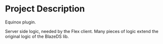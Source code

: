 # Project Description

Equinox plugin.

Server side logic, needed by the Flex client. Many pieces of logic extend the original logic of the BlazeDS lib.